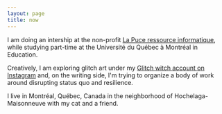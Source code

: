 ```yaml
---
layout: page
title: now
---
```




I am doing an intership at the non-profit [La Puce ressource informatique](https://lapuce.org/), while studying part-time at the Université du Québec à Montréal in Education.

Creatively, I am exploring glitch art under my [Glitch witch account on Instagram](https://www.instagram.com/_theglitchwitch_/) and, on the writing side, I'm trying to organize a body of work around disrupting status quo and resilience.

I live in Montréal, Québec, Canada in the neighborhood of Hochelaga-Maisonneuve with my cat and a friend.

